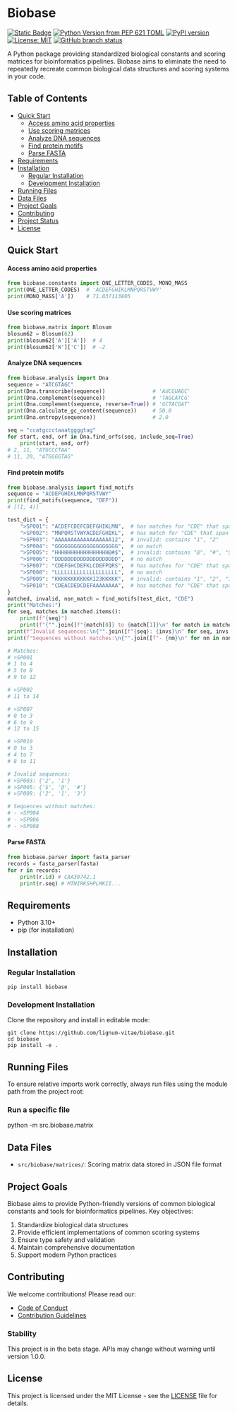 # Biobase

[![Static Badge](https://img.shields.io/badge/Project_Name-Biobase-blue)](https://github.com/lignum-vitae/biobase)
[![Python Version from PEP 621 TOML](https://img.shields.io/python/required-version-toml?tomlFilePath=https%3A%2F%2Fraw.githubusercontent.com%2Flignum-vitae%2Fbiobase%2Fmain%2Fpyproject.toml)](https://github.com/lignum-vitae/biobase/blob/main/pyproject.toml)
[![PyPI version](https://img.shields.io/pypi/v/biobase.svg)](https://pypi.python.org/pypi/biobase)
[![License: MIT](https://img.shields.io/badge/License-MIT-green.svg)](https://opensource.org/licenses/MIT)
[![GitHub branch status](https://img.shields.io/github/checks-status/lignum-vitae/biobase/main)](https://github.com/lignum-vitae/biobase)

A Python package providing standardized biological constants and scoring matrices
for bioinformatics pipelines.
Biobase aims to eliminate the need to repeatedly recreate common biological data
structures and scoring systems in your code.

## Table of Contents

- [Quick Start](#quick-start)
  - [Access amino acid properties](#access-amino-acid-properties)
  - [Use scoring matrices](#use-scoring-matrices)
  - [Analyze DNA sequences](#analyze-dna-sequences)
  - [Find protein motifs](#find-protein-motifs)
  - [Parse FASTA](#parse-fasta)
- [Requirements](#requirements)
- [Installation](#installation)
  - [Regular Installation](#regular-installation)
  - [Development Installation](#development-installation)
- [Running Files](#running-files)
- [Data Files](#data-files)
- [Project Goals](#project-goals)
- [Contributing](#contributing)
- [Project Status](#project-status)
- [License](#license)

## Quick Start

#### Access amino acid properties

```python
from biobase.constants import ONE_LETTER_CODES, MONO_MASS
print(ONE_LETTER_CODES)  # 'ACDEFGHIKLMNPQRSTVWY'
print(MONO_MASS['A'])    # 71.037113805
```

#### Use scoring matrices

```python
from biobase.matrix import Blosum
blosum62 = Blosum(62)
print(blosum62['A']['A'])  # 4
print(blosum62['W']['C'])  # -2
```

#### Analyze DNA sequences

```python
from biobase.analysis import Dna
sequence = "ATCGTAGC"
print(Dna.transcribe(sequence))               # 'AUCGUAGC'
print(Dna.complement(sequence))               # 'TAGCATCG'
print(Dna.complement(sequence, reverse=True)) # 'GCTACGAT'
print(Dna.calculate_gc_content(sequence))     # 50.0
print(Dna.entropy(sequence))                  # 2.0

seq = "ccatgccctaaatggggtag"
for start, end, orf in Dna.find_orfs(seq, include_seq=True)
    print(start, end, orf)
# 2, 11, "ATGCCCTAA"
# 11, 20, "ATGGGGTAG"
```

#### Find protein motifs

```python
from biobase.analysis import find_motifs
sequence = "ACDEFGHIKLMNPQRSTVWY"
print(find_motifs(sequence, "DEF"))
# [(1, 4)]

test_dict = {
    ">SP001": "ACDEFCDEFCDEFGHIKLMN",  # has matches for "CDE" that span indexes [(1, 4), (5, 8), (9, 12)]
    ">SP002": "MNPQRSTVWYACDEFGHIKL",  # has match for "CDE" that span indexes [(11, 14)]
    ">SP003": "AAAAAAAAAAAAAAAAAA12",  # invalid: contains "1", "2"
    ">SP004": "GGGGGGGGGGGGGGGGGGGG",  # no match
    ">SP005": "HHHHHHHHHHHHHHHHH@#$",  # invalid: contains "@", "#", "$"
    ">SP006": "DDDDDDDDDDDDDDDDDDDD",  # no match
    ">SP007": "CDEFGHCDEFKLCDEFPQRS",  # has matches for "CDE" that span indexes [(0, 3), (6, 9), (12, 15)]
    ">SP008": "LLLLLLLLLLLLLLLLLLLL",  # no match
    ">SP009": "KKKKKKKKKKKK123KKKKK",  # invalid: contains "1", "2", "3"
    ">SP010": "CDEACDEDCDEFAAAAAAAA",  # has matches for "CDE" that span indexes [(0, 3), (4, 7), (8, 11)]
}
matched, invalid, non_match = find_motifs(test_dict, "CDE")
print("Matches:")
for seq, matches in matched.items():
    print(f"{seq}")
    print(f"{"".join([f"{match[0]} to {match[1]}\n" for match in matches])}")
print(f"Invalid sequences:\n{"".join([f"{seq}: {invs}\n" for seq, invs in invalid.items()])}")
print(f"Sequences without matches:\n{"".join([f"- {nm}\n" for nm in non_match])}")

# Matches:
# >SP001
# 1 to 4
# 5 to 8
# 9 to 12

# >SP002
# 11 to 14

# >SP007
# 0 to 3
# 6 to 9
# 12 to 15

# >SP010
# 0 to 3
# 4 to 7
# 8 to 11

# Invalid sequences:
# >SP003: {'2', '1'}
# >SP005: {'$', '@', '#'}
# >SP009: {'2', '1', '3'}

# Sequences without matches:
# - >SP004
# - >SP006
# - >SP008
```

#### Parse FASTA

```python
from biobase.parser import fasta_parser
records = fasta_parser(fasta)
for r in records:
    print(r.id) # CAA39742.1
    print(r.seq) # MTNIRKSHPLMKII...
```

## Requirements

- Python 3.10+
- pip (for installation)

## Installation

### Regular Installation

`pip install biobase`

### Development Installation

Clone the repository and install in editable mode:

```nginx
git clone https://github.com/lignum-vitae/biobase.git
cd biobase
pip install -e .
```

## Running Files

To ensure relative imports work correctly, always run files using the module path from the project root:

### Run a specific file

python -m src.biobase.matrix

## Data Files

- `src/biobase/matrices/`: Scoring matrix data stored in JSON file format

## Project Goals

Biobase aims to provide Python-friendly versions of common biological constants
and tools for bioinformatics pipelines. Key objectives:

1. Standardize biological data structures
2. Provide efficient implementations of common scoring systems
3. Ensure type safety and validation
4. Maintain comprehensive documentation
5. Support modern Python practices

## Contributing

We welcome contributions! Please read our:
- [Code of Conduct](https://github.com/lignum-vitae/biobase/blob/main/docs/CODE_OF_CONDUCT.md)
- [Contribution Guidelines](https://github.com/lignum-vitae/biobase/blob/main/docs/CONTRIBUTING.md)

### Stability

This project is in the beta stage. APIs may change without warning until version 1.0.0.

## License

This project is licensed under the MIT License - see the [LICENSE](https://github.com/lignum-vitae/biobase/blob/main/LICENSE) file for details.
